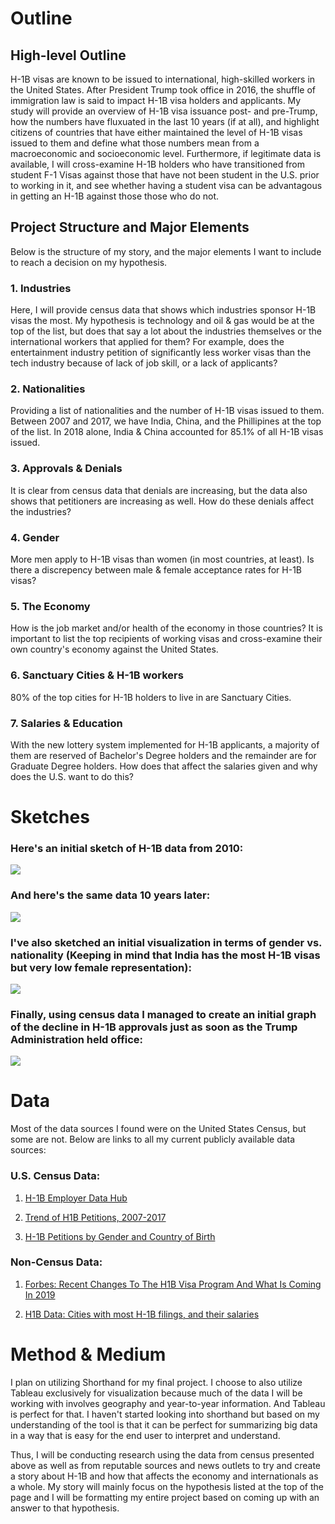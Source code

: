 # Outline

## High-level Outline

H-1B visas are known to be issued to international, high-skilled workers in the United States. After President Trump took office in 2016, the shuffle of immigration law is said to impact H-1B visa holders and applicants. My study will provide an overview of H-1B visa issuance post- and pre-Trump, how the numbers have fluxuated in the last 10 years (if at all), and highlight citizens of countries that have either maintained the level of H-1B visas issued to them and define what those numbers mean from a macroeconomic and socioeconomic level. Furthermore, if legitimate data is available, I will cross-examine H-1B holders who have transitioned from student F-1 Visas against those that have not been student in the U.S. prior to working in it, and see whether having a student visa can be advantagous in getting an H-1B against those those who do not. 

## Project Structure and Major Elements

Below is the structure of my story, and the major elements I want to include to reach a decision on my hypothesis. 

### 1. Industries

Here, I will provide census data that shows which industries sponsor H-1B visas the most. My hypothesis is technology and oil & gas would be at the top of the list, but does that say a lot about the industries themselves or the international workers that applied for them? For example, does the entertainment industry petition of significantly less worker visas than the tech industry because of lack of job skill, or a lack of applicants?

### 2. Nationalities

Providing a list of nationalities and the number of H-1B visas issued to them. Between 2007 and 2017, we have India, China, and the Phillipines at the top of the list. In 2018 alone, India & China accounted for 85.1% of all H-1B visas issued.

### 3. Approvals & Denials

It is clear from census data that denials are increasing, but the data also shows that petitioners are increasing as well. How do these denials affect the industries?

### 4. Gender

More men apply to H-1B visas than women (in most countries, at least). Is there a discrepency between male & female acceptance rates for H-1B visas?


### 5. The Economy

How is the job market and/or health of the economy in those countries? It is important to list the top recipients of working visas and cross-examine their own country's economy against the United States. 


### 6. Sanctuary Cities & H-1B workers

80% of the top cities for H-1B holders to live in are Sanctuary Cities. 

### 7. Salaries & Education

With the new lottery system implemented for H-1B applicants, a majority of them are reserved of Bachelor's Degree holders and the remainder are for Graduate Degree holders. How does that affect the salaries given and why does the U.S. want to do this?


# Sketches

### Here's an initial sketch of H-1B data from 2010:

<div class='tableauPlaceholder' id='viz1581294716410' style='position: relative'><noscript><a href='#'><img alt=' ' src='https:&#47;&#47;public.tableau.com&#47;static&#47;images&#47;20&#47;2010H1-B&#47;Sheet1&#47;1_rss.png' style='border: none' /></a></noscript><object class='tableauViz' style='display:none;'><paramname='host_url'value='https%3A%2F%2Fpublic.tableau.com%2F' /> <param name='embed_code_version' value='3' /> <param name='site_root' value='' /><param name='name' value='2010H1-B&#47;Sheet1' /><param name='tabs' value='no' /><paramname='toolbar' value='yes' /><paramname='static_image'value='https:&#47;&#47;public.tableau.com&#47;static&#47;images&#47;20&#47;2010H1-B&#47;Sheet1&#47;1.png' /> <param name='animate_transition' value='yes' /><param name='display_static_image' value='yes' /><paramname='display_spinner' value='yes' /><param name='display_overlay' value='yes' /><param name='display_count' value='yes' /><param name='filter' value='publish=yes' /></object></div><script type='text/javascript'>var divElement = document.getElementById('viz1581294716410');var vizElement = divElement.getElementsByTagName('object')[0];vizElement.style.width='100%';vizElement.style.height=(divElement.offsetWidth*0.75)+'px';var scriptElement = document.createElement('script');scriptElement.src = 'https://public.tableau.com/javascripts/api/viz_v1.js';                    vizElement.parentNode.insertBefore(scriptElement, vizElement);</script>

### And here's the same data 10 years later:

<div class='tableauPlaceholder' id='viz1581294997313' style='position: relative'><noscript><a href='#'><img alt=' ' src='https:&#47;&#47;public.tableau.com&#47;static&#47;images&#47;H-&#47;H-1B2019&#47;Sheet1&#47;1_rss.png' style='border: none' /></a></noscript><object class='tableauViz'  style='display:none;'><paramname='host_url'value='https%3A%2F%2Fpublic.tableau.com%2F' /> <param name='embed_code_version' value='3' /> <paramname='site_root' value='' /><paramname='name' value='H-1B2019&#47;Sheet1' /><param name='tabs' value='no' /><paramname='toolbar' value='yes' /><paramname='static_image'value='https:&#47;&#47;public.tableau.com&#47;static&#47;images&#47;H-&#47;H-1B2019&#47;Sheet1&#47;1.png' /> <param name='animate_transition' value='yes' /><param name='display_static_image' value='yes' /><paramname='display_spinner' value='yes' /><param name='display_overlay' value='yes' /><param name='display_count' value='yes' /></object></div><script type='text/javascript'>var divElement = document.getElementById('viz1581294997313');var vizElement = divElement.getElementsByTagName('object')[0];vizElement.style.width='100%';vizElement.style.height=(divElement.offsetWidth*0.75)+'px';var scriptElement = document.createElement('script');scriptElement.src = 'https://public.tableau.com/javascripts/api/viz_v1.js';vizElement.parentNode.insertBefore(scriptElement, vizElement);</script>

### I've also sketched an initial visualization in terms of gender vs. nationality (Keeping in mind that India has the most H-1B visas but very low female representation):

<div class='tableauPlaceholder' id='viz1581298768661' style='position: relative'><noscript><a href='#'><img alt=' ' src='https:&#47;&#47;public.tableau.com&#47;static&#47;images&#47;H-&#47;H-1BGender&#47;Sheet1&#47;1_rss.png' style='border: none' /></a></noscript><object class='tableauViz'  style='display:none;'><param name='host_url' value='https%3A%2F%2Fpublic.tableau.com%2F' /> <param name='embed_code_version' value='3' /> <param name='path' value='views&#47;H-1BGender&#47;Sheet1?:embed=y&amp;:display_count=y&amp;publish=yes' /> <param name='toolbar' value='yes' /><param name='static_image' value='https:&#47;&#47;public.tableau.com&#47;static&#47;images&#47;H-&#47;H-1BGender&#47;Sheet1&#47;1.png' /> <param name='animate_transition' value='yes' /><param name='display_static_image' value='yes' /><param name='display_spinner' value='yes' /><param name='display_overlay' value='yes' /><param name='display_count' value='yes' /><param name='filter' value='publish=yes' /></object></div><script type='text/javascript'>var divElement = document.getElementById('viz1581298768661');var vizElement = divElement.getElementsByTagName('object')[0];vizElement.style.width='100%';vizElement.style.height=(divElement.offsetWidth*0.75)+'px';var scriptElement = document.createElement('script');scriptElement.src = 'https://public.tableau.com/javascripts/api/viz_v1.js';vizElement.parentNode.insertBefore(scriptElement, vizElement);</script>


### Finally, using census data I managed to create an initial graph of the decline in H-1B approvals just as soon as the Trump Administration held office:

<div class='tableauPlaceholder' id='viz1581300709807' style='position: relative'><noscript><a href='#'><img alt=' ' src='https:&#47;&#47;public.tableau.com&#47;static&#47;images&#47;Ap&#47;Approvalsvs_Recipients&#47;Sheet1&#47;1_rss.png' style='border: none' /></a></noscript><object class='tableauViz'  style='display:none;'><param name='host_url' value='https%3A%2F%2Fpublic.tableau.com%2F' /> <param name='embed_code_version' value='3' /> <param name='site_root' value='' /><param name='name' value='Approvalsvs_Recipients&#47;Sheet1' /><param name='tabs' value='no' /><param name='toolbar' value='yes' /><paramname='static_image'value='https:&#47;&#47;public.tableau.com&#47;static&#47;images&#47;Ap&#47;Approvalsvs_Recipients&#47;Sheet1&#47;1.png' /> <param name='animate_transition' value='yes' /><param name='display_static_image' value='yes' /><param name='display_spinner' value='yes' /><param name='display_overlay' value='yes' /><param name='display_count' value='yes' /><param name='filter' value='publish=yes' /></object></div> <script type='text/javascript'>var divElement = document.getElementById('viz1581300709807');var vizElement = divElement.getElementsByTagName('object')[0];   vizElement.style.width='100%';vizElement.style.height=(divElement.offsetWidth*0.75)+'px';var scriptElement = document.createElement('script');scriptElement.src = 'https://public.tableau.com/javascripts/api/viz_v1.js';                    vizElement.parentNode.insertBefore(scriptElement, vizElement);</script>

# Data

Most of the data sources I found were on the United States Census, but some are not. Below are links to all my current publicly available data sources:

### U.S. Census Data:

1. [H-1B Employer Data Hub](https://www.uscis.gov/h-1b-data-hub?topic_id=nbc&state=All&city=&zip=&fy=All&naics=All "Census")

2. [Trend of H1B Petitions, 2007-2017](https://www.uscis.gov/sites/default/files/USCIS/Resources/Reports%20and%20Studies/Immigration%20Forms%20Data/BAHA/h-1b-2007-2017-trend-tables.pdf)

3. [H-1B Petitions by Gender and Country of Birth](https://www.uscis.gov/sites/default/files/USCIS/Resources/Reports%20and%20Studies/H-1B/h-1b-petitions-by-gender-country-of-birth-fy2018.pdf)


### Non-Census Data:

1. [Forbes: Recent Changes To The H1B Visa Program And What Is Coming In 2019](https://www.forbes.com/sites/andyjsemotiuk/2019/01/02/recent-changes-to-the-h1b-visa-program-and-what-is-coming-in-2019/#475e63074a81 "Forbes Magazine")

2. [H1B Data: Cities with most H-1B filings, and their salaries](https://h1bdata.info/topcities.php)



# Method & Medium

I plan on utilizing Shorthand for my final project. I choose to also utilize Tableau exclusively for visualization because much of the data I will be working with involves geography and year-to-year information. And Tableau is perfect for that. I haven't started looking into shorthand but based on my understanding of the tool is that it can be perfect for summarizing big data in a way that is easy for the end user to interpret and understand.

Thus, I will be conducting research using the data from census presented above as well as from reputable sources and news outlets to try and create a story about H-1B and how that affects the economy and internationals as a whole. My story will mainly focus on the hypothesis listed at the top of the page and I will be formatting my entire project based on coming up with an answer to that hypothesis.
